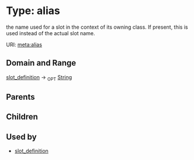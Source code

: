 
# Type: alias


the name used for a slot in the context of its owning class.  If present, this is used instead of the actual slot name.

URI: [meta:alias](https://w3id.org/biolink/biolinkml/meta/alias)


## Domain and Range

[slot_definition](slot_definition.md) ->  <sub>OPT</sub> [String](type/String.md)

## Parents


## Children


## Used by

 * [slot_definition](slot_definition.md)

